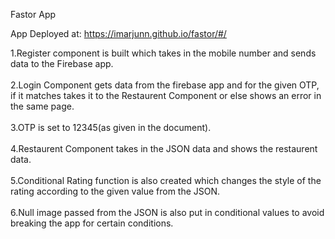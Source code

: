Fastor App

App Deployed at: https://imarjunn.github.io/fastor/#/

1.Register component is built which takes in the mobile number and sends data to the Firebase app. <br /><br />
2.Login Component gets data from the firebase app and for the given OTP, if it matches takes it to the Restaurent Component or else shows an error in the same page.<br /><br />
3.OTP is set to 12345(as given in the document).<br /><br />
4.Restaurent Component takes in the JSON data and shows the restaurent data.<br /><br />
5.Conditional Rating function is also created which changes the style of the rating according to the given value from the JSON.<br /><br />
6.Null image passed from the JSON is also put in conditional values to avoid breaking the app for certain conditions.
